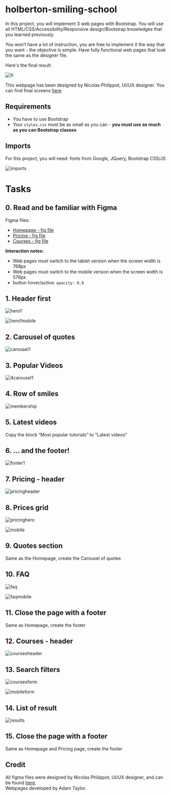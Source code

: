 # holberton-smiling-school

In this project, you will implement 3 web pages with Bootstrap. You will use all HTML/CSS/Accessibility/Responsive design/Bootstrap knowledges that you learned previously.  
  
You won’t have a lot of instruction, you are free to implement it the way that you want - the objective is simple: Have fully functional web pages that look the same as the designer file.  
  
Here's the final result:  

![fr](https://github.com/tayloradam1999/holberton-smiling-school/blob/main/readme_assets/fr.jpg)  

This webpage has been designed by Nicolas Philippot, UI/UX designer. You can find final screens [here](https://intranet-projects-files.s3.amazonaws.com/holbertonschool-webstack/623/Archive.zip)  

## Requirements  
- You have to use Bootstrap  
- Your ```styles.css``` must be as small as you can - **you must use as much as you can Bootstrap classes**  
  
## Imports  
For this project, you will need: fonts from Google, JQuery, Bootstrap CSS/JS  

![imports](https://i.imgur.com/6AnKroo.png)  
  
# Tasks  
  
## 0. Read and be familiar with Figma  
  
Figma files:  
- [Homepage - fig file](https://intranet.hbtn.io/rltoken/YCJj1VAzNsyYOviFOhZL8w)
- [Pricing - fig file](https://intranet.hbtn.io/rltoken/84UvENgoinaVQgzaJiDEjA)
- [Courses - fig file](https://intranet.hbtn.io/rltoken/dV-Vq6Z5hp5PM1GCs1iMoQ)  
  
**Interaction notes:**  
- Web pages must switch to the tablet version when the screen width is 768px
- Web pages must switch to the mobile version when the screen width is 576px
- button hover/active: ```opacity: 0.9```
  
## 1. Header first  
  
![hero1](https://github.com/tayloradam1999/holberton-smiling-school/blob/main/readme_assets/hero1.png)  
  
![hero1mobile](https://github.com/tayloradam1999/holberton-smiling-school/blob/main/readme_assets/homepageheromobile.gif)  
  
## 2. Carousel of quotes  

![carousel1](https://github.com/tayloradam1999/holberton-smiling-school/blob/main/readme_assets/carousel1.gif)  
  
## 3. Popular Videos

![4carousel1](https://github.com/tayloradam1999/holberton-smiling-school/blob/main/readme_assets/4carousel1.png)  
  
## 4. Row of smiles  
  
![membership](https://github.com/tayloradam1999/holberton-smiling-school/blob/main/readme_assets/membership.png)  
  
## 5. Latest videos  
  
Copy the block “Most popular tutorials” to “Latest videos”  
  
## 6. ... and the footer!  
  
![footer1](https://github.com/tayloradam1999/holberton-smiling-school/blob/main/readme_assets/footer1.png)  
  
## 7. Pricing - header  
  
![pricingheader](https://github.com/tayloradam1999/holberton-smiling-school/blob/main/readme_assets/pricingheader.png)  
  
## 8. Prices grid  
  
![pricinghero](https://github.com/tayloradam1999/holberton-smiling-school/blob/main/readme_assets/pricinghero.png)  
  
![mobile](https://github.com/tayloradam1999/holberton-smiling-school/blob/main/readme_assets/pricingheromobile.png)  
  
## 9. Quotes section  
  
Same as the Homepage, create the Carousel of quotes  
  
## 10. FAQ  
  
![faq](https://github.com/tayloradam1999/holberton-smiling-school/blob/main/readme_assets/faq.png)  
  
![faqmobile](https://github.com/tayloradam1999/holberton-smiling-school/blob/main/readme_assets/faqmobile.png)  
  
## 11. Close the page with a footer  
  
Same as Homepage, create the footer
  
## 12. Courses - header
  
![coursesheader](https://github.com/tayloradam1999/holberton-smiling-school/blob/main/readme_assets/coursesheader.png)  
  
## 13. Search filters  
  
![coursesform](https://github.com/tayloradam1999/holberton-smiling-school/blob/main/readme_assets/coursesform.gif)  
  
![mobileform](https://github.com/tayloradam1999/holberton-smiling-school/blob/main/readme_assets/coursesformmobile.gif)  
  
## 14. List of result  
  
![results](https://github.com/tayloradam1999/holberton-smiling-school/blob/main/readme_assets/result.gif)  
  
## 15. Close the page with a footer  
  
Same as Homepage and Pricing page, create the footer  

## Credit
All figma files were designed by Nicolas Philippot, UI/UX designer, and can be found [here](https://intranet-projects-files.s3.amazonaws.com/holbertonschool-webstack/623/Archive.zip).  
Webpages developed by Adam Taylor.